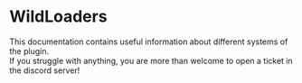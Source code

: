 # WildLoaders

This documentation contains useful information about different systems of the plugin.  
If you struggle with anything, you are more than welcome to open a ticket in the discord server!